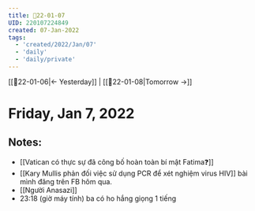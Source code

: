 ```yaml
---
title: 📝22-01-07
UID: 220107224849
created: 07-Jan-2022
tags:
  - 'created/2022/Jan/07'
  - 'daily'
  - 'daily/private'
---
```

[[📝22-01-06|<- Yesterday]] | [[📝22-01-08|Tomorrow ->]]
# Friday, Jan 7, 2022

## Notes:
- [[Vatican có thực sự đã công bố hoàn toàn bí mật Fatima❓]]
- [[Kary Mullis phản đối việc sử dụng PCR để xét nghiệm virus HIV]] bài mình đăng trên FB hôm qua.
- [[Người Anasazi]]
- 23:18 (giờ máy tính) ba có ho hắng giọng 1 tiếng
